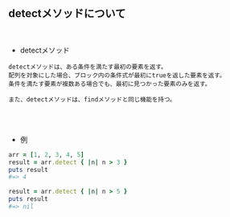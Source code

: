 ## detectメソッドについて 
<br>

- detectメソッド 
```
detectメソッドは、ある条件を満たす最初の要素を返す。
配列を対象にした場合、ブロック内の条件式が最初にtrueを返した要素を返す。
条件を満たす要素が複数ある場合でも、最初に見つかった要素のみを返す。

また、detectメソッドは、findメソッドと同じ機能を持つ。
```
<br>
<br>

- 例  
```rb
arr = [1, 2, 3, 4, 5]
result = arr.detect { |n| n > 3 }
puts result
#=> 4

result = arr.detect { |n| n > 5 }
puts result
#=> nil
```